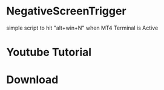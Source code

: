 # NegativeScreenTrigger
simple script to hit "alt+win+N" when MT4 Terminal is Active

# Youtube Tutorial


# Download
